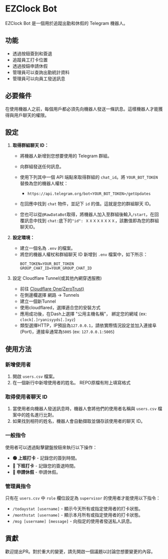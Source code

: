 # EZClock Bot

EZClock Bot 是一個用於追蹤出勤和休假的 Telegram 機器人。

## 功能

*   透過按鈕簽到和簽退
*   追蹤員工打卡位置
*   透過按鈕申請休假
*   管理員可以查詢出勤統計資料
*   管理員可以向員工發送訊息

## 必要條件

在使用機器人之前，每個用戶都必須先向機器人發送一條訊息。這樣機器人才能獲得與用戶聊天的權限。

## 設定

1.  **取得群組聊天 ID：**
    *   將機器人新增到您想要使用的 Telegram 群組。
    *   向群組發送任何訊息。
    *   使用下列其中一個 API 端點來取得群組的 `chat_id`。將 `YOUR_BOT_TOKEN` 替換為您的機器人權杖：
        *   `https://api.telegram.org/bot<YOUR_BOT_TOKEN>/getUpdates`
    *   在回應中找到 `chat` 物件，並記下 `id` 的值。這就是您的群組聊天 ID。
  
    *   您也可以從``@RawDataBot``取得，將機器人加入至群組後輸入``/start``，在回覆訊息中找到 ``chat:``底下的``"id": ＸＸＸＸＸＸＸＸ``，該數值即為您的群組聊天ID。

2.  **設定環境：**
    *   建立一個名為 `.env` 的檔案。
    *   將您的機器人權杖和群組聊天 ID 新增到 `.env` 檔案中，如下所示：
        ```
        BOT_TOKEN=YOUR_BOT_TOKEN
        GROUP_CHAT_ID=YOUR_GROUP_CHAT_ID
        ```
3. 設定 Cloudflare Tunnel(或其他內網穿透服務)
   *   前往 [Cloudflare One(ZeroTrust)](https://one.dash.cloudflare.com/)
   *   在側邊欄選擇 網路 -> Tunnels
   *   建立一個新Tunnel
   *   使用cloudflared，選擇適合您的安裝方式
   *   應用成功後，在Dash上選擇 "公用主機名稱"， 綁定您的網域 (ex: ``clock[.]ryanisyyds[.]xyz``)
   *   類型選擇HTTP，IP預設為``127.0.0.1``，請依實際情況設定並加入連接阜(Port)，連接阜通常為``5005`` (ex: ``127.0.0.1:5005``)        

## 使用方法

### 新增使用者

1.  開啟 `users.csv` 檔案。
2.  在一個新行中新增使用者的姓名。 REPO原檔有附上填寫格式

### 取得使用者聊天 ID

1.  當使用者向機器人發送訊息時，機器人會將他們的使用者名稱與 `users.csv` 檔案中的姓名進行比對。
2.  如果找到相符的姓名，機器人會自動擷取並儲存該使用者的聊天 ID。

### 一般指令

使用者可以透過點擊鍵盤按鈕來執行以下操作：

*   **🟢 上班打卡** - 記錄您的簽到時間。
*   **🔴 下班打卡** - 記錄您的簽退時間。
*   **📝 申請休假** - 申請休假。

### 管理員指令

只有在 `users.csv` 中 `role` 欄位設定為 `supervisor` 的使用者才能使用以下指令：

*   `/todaystat [username]` - 顯示今天所有或指定使用者的打卡狀態。
*   `/monthstat [username]` - 顯示本月所有或指定使用者的打卡狀態。
*   `/msg [username] [message]` - 向指定的使用者發送私人訊息。

## 貢獻

歡迎提出PR。對於重大的變更，請先開啟一個議題以討論您想要變更的內容。
